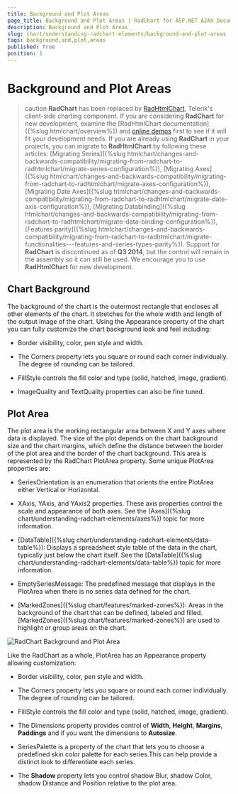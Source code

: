 ```yaml
---
title: Background and Plot Areas
page_title: Background and Plot Areas | RadChart for ASP.NET AJAX Documentation
description: Background and Plot Areas
slug: chart/understanding-radchart-elements/background-and-plot-areas
tags: background,and,plot,areas
published: True
position: 1
---
```


# Background and Plot Areas

>caution  **RadChart** has been replaced by [RadHtmlChart](https://www.telerik.com/products/aspnet-ajax/html-chart.aspx), Telerik's client-side charting component. If you are considering **RadChart** for new development, examine the [RadHtmlChart documentation]({%slug htmlchart/overview%}) and [online demos](https://demos.telerik.com/aspnet-ajax/htmlchart/examples/overview/defaultcs.aspx) first to see if it will fit your development needs. If you are already using **RadChart** in your projects, you can migrate to **RadHtmlChart** by following these articles: [Migrating Series]({%slug htmlchart/changes-and-backwards-compatibility/migrating-from-radchart-to-radhtmlchart/migrate-series-configuration%}), [Migrating Axes]({%slug htmlchart/changes-and-backwards-compatibility/migrating-from-radchart-to-radhtmlchart/migrate-axes-configuration%}), [Migrating Date Axes]({%slug htmlchart/changes-and-backwards-compatibility/migrating-from-radchart-to-radhtmlchart/migrate-date-axis-configuration%}), [Migrating Databinding]({%slug htmlchart/changes-and-backwards-compatibility/migrating-from-radchart-to-radhtmlchart/migrate-data-binding-configuration%}), [Features parity]({%slug htmlchart/changes-and-backwards-compatibility/migrating-from-radchart-to-radhtmlchart/migrate-functionalities---features-and-series-types-parity%}). Support for **RadChart** is discontinued as of **Q3 2014**, but the control will remain in the assembly so it can still be used. We encourage you to use **RadHtmlChart** for new development.

## Chart Background

The background of the chart is the outermost rectangle that encloses all other elements of the chart. It stretches for the whole width and length of the output image of the chart. Using the Appearance property of the chart you can fully customize the chart background look and feel including:

* Border visibility, color, pen style and width.

* The Corners property lets you square or round each corner individually. The degree of rounding can be tailored.

* FillStyle controls the fill color and type (solid, hatched, image, gradient).

* ImageQuality and TextQuality properties can also be fine tuned.

## Plot Area

The plot area is the working rectangular area between X and Y axes where data is displayed. The size of the plot depends on the chart background size and the chart margins, which define the distance between the border of the plot area and the border of the chart background. This area is represented by the RadChart PlotArea property. Some unique PlotArea properties are:

* SeriesOrientation is an enumeration that orients the entire PlotArea either Vertical or Horizontal.

* XAxis, YAxis, and YAxis2 properties. These axis properties control the scale and appearance of both axes. See the [Axes]({%slug chart/understanding-radchart-elements/axes%}) topic for more information.

* [DataTable]({%slug chart/understanding-radchart-elements/data-table%}): Displays a spreadsheet style table of the data in the chart, typically just below the chart itself. See the [DataTable]({%slug chart/understanding-radchart-elements/data-table%}) topic for more information.

* EmptySeriesMessage: The predefined message that displays in the PlotArea when there is no series data defined for the chart.

* [MarkedZones]({%slug chart/features/marked-zones%}): Areas in the background of the chart that can be defined, labeled and filled. [MarkedZones]({%slug chart/features/marked-zones%}) are used to highlight or group areas on the chart.

![RadChart Background and Plot Area](images/radchart-understandingelements001.png)

Like the RadChart as a whole, PlotArea has an Appearance property allowing customization:

* Border visibility, color, pen style and width.

* The Corners property lets you square or round each corner individually. The degree of rounding can be tailored.

* FillStyle controls the fill color and type (solid, hatched, image, gradient).

* The Dimensions property provides control of **Width**, **Height**, **Margins**, **Paddings** and if you want the dimensions to **Autosize**.

* SeriesPalette is a property of the chart that lets you to choose a predefined skin color palette for each series.This can help provide a distinct look to differentiate each series.

* The **Shadow** property lets you control shadow Blur, shadow Color, shadow Distance and Position relative to the plot area.
